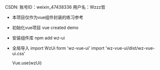 CSDN:
账号ID：weixin_47438336
用户名：Wzzz哲

- 本项目仅作为vue组件封装的练习参考

- 初始化vue项目
    vue created demo

- 安装组件库
    npm add wz-ui

- 全局导入
    import WzUi form 'wz-vue-ui'
    import 'wz-vue-ui/dist/wz-vue-ui.css'

    Vue.use(wzUi)